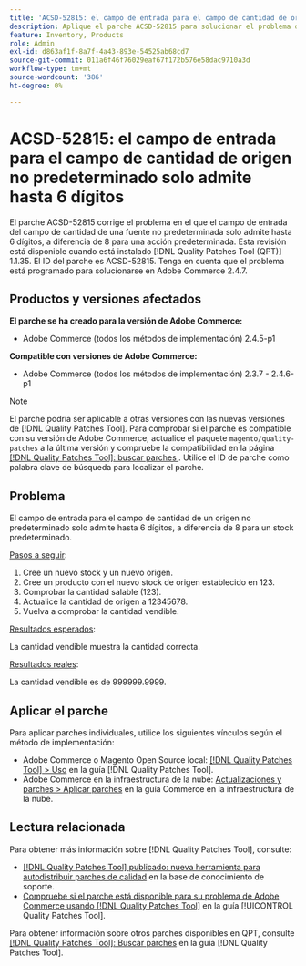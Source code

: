 ```yaml
---
title: 'ACSD-52815: el campo de entrada para el campo de cantidad de origen no predeterminado solo admite hasta 6 dígitos'
description: Aplique el parche ACSD-52815 para solucionar el problema de rendimiento de Adobe Commerce, donde el campo de entrada del campo de cantidad de un origen no predeterminado solo admite hasta 6 dígitos, a diferencia de 8 para un stock predeterminado.
feature: Inventory, Products
role: Admin
exl-id: d863af1f-8a7f-4a43-893e-54525ab68cd7
source-git-commit: 011a6f46f76029eaf67f172b576e58dac9710a3d
workflow-type: tm+mt
source-wordcount: '386'
ht-degree: 0%

---
```


# ACSD-52815: el campo de entrada para el campo de cantidad de origen no predeterminado solo admite hasta 6 dígitos

El parche ACSD-52815 corrige el problema en el que el campo de entrada del campo de cantidad de una fuente no predeterminada solo admite hasta 6 dígitos, a diferencia de 8 para una acción predeterminada. Esta revisión está disponible cuando está instalado [!DNL Quality Patches Tool (QPT)] 1.1.35. El ID del parche es ACSD-52815. Tenga en cuenta que el problema está programado para solucionarse en Adobe Commerce 2.4.7.

## Productos y versiones afectados

**El parche se ha creado para la versión de Adobe Commerce:**

* Adobe Commerce (todos los métodos de implementación) 2.4.5-p1

**Compatible con versiones de Adobe Commerce:**

* Adobe Commerce (todos los métodos de implementación) 2.3.7 - 2.4.6-p1

>[!NOTE]
>
>El parche podría ser aplicable a otras versiones con las nuevas versiones de [!DNL Quality Patches Tool]. Para comprobar si el parche es compatible con su versión de Adobe Commerce, actualice el paquete `magento/quality-patches` a la última versión y compruebe la compatibilidad en la página [[!DNL Quality Patches Tool]: buscar parches ](https://experienceleague.adobe.com/tools/commerce-quality-patches/index.html?lang=es). Utilice el ID de parche como palabra clave de búsqueda para localizar el parche.

## Problema

El campo de entrada para el campo de cantidad de un origen no predeterminado solo admite hasta 6 dígitos, a diferencia de 8 para un stock predeterminado.

<u>Pasos a seguir</u>:

1. Cree un nuevo stock y un nuevo origen.
1. Cree un producto con el nuevo stock de origen establecido en 123.
1. Comprobar la cantidad salable (123).
1. Actualice la cantidad de origen a 12345678.
1. Vuelva a comprobar la cantidad vendible.

<u>Resultados esperados</u>:

La cantidad vendible muestra la cantidad correcta.

<u>Resultados reales</u>:

La cantidad vendible es de 999999.9999.

## Aplicar el parche

Para aplicar parches individuales, utilice los siguientes vínculos según el método de implementación:

* Adobe Commerce o Magento Open Source local: [[!DNL Quality Patches Tool] > Uso](/help/tools/quality-patches-tool/usage.md) en la guía [!DNL Quality Patches Tool].
* Adobe Commerce en la infraestructura de la nube: [Actualizaciones y parches > Aplicar parches](https://experienceleague.adobe.com/docs/commerce-cloud-service/user-guide/develop/upgrade/apply-patches.html?lang=es) en la guía Commerce en la infraestructura de la nube.

## Lectura relacionada

Para obtener más información sobre [!DNL Quality Patches Tool], consulte:

* [[!DNL Quality Patches Tool] publicado: nueva herramienta para autodistribuir parches de calidad](https://experienceleague.adobe.com/es/docs/commerce-operations/tools/quality-patches-tool/quality-patches-tool-to-self-serve-quality-patches) en la base de conocimiento de soporte.
* [Compruebe si el parche está disponible para su problema de Adobe Commerce usando [!DNL Quality Patches Tool]](/help/tools/quality-patches-tool/patches-available-in-qpt/check-patch-for-magento-issue-with-magento-quality-patches.md) en la guía [!UICONTROL Quality Patches Tool].


Para obtener información sobre otros parches disponibles en QPT, consulte [[!DNL Quality Patches Tool]: Buscar parches](https://experienceleague.adobe.com/tools/commerce-quality-patches/index.html?lang=es) en la guía [!DNL Quality Patches Tool].
